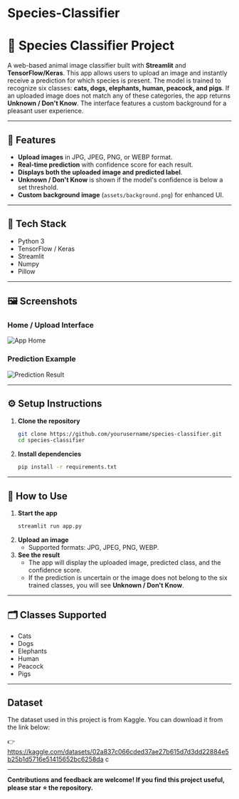 # Species-Classifier


# 🐾 Species Classifier Project

A web-based animal image classifier built with **Streamlit** and **TensorFlow/Keras**. This app allows users to upload an image and instantly receive a prediction for which species is present. The model is trained to recognize six classes: **cats, dogs, elephants, human, peacock, and pigs**. If an uploaded image does not match any of these categories, the app returns **Unknown / Don't Know**. The interface features a custom background for a pleasant user experience.

---

## 🌟 Features

- **Upload images** in JPG, JPEG, PNG, or WEBP format.
- **Real-time prediction** with confidence score for each result.
- **Displays both the uploaded image and predicted label**.
- **Unknown / Don't Know** is shown if the model's confidence is below a set threshold.
- **Custom background image** (`assets/background.png`) for enhanced UI.

---

## 🚀 Tech Stack

- Python 3
- TensorFlow / Keras
- Streamlit
- Numpy
- Pillow

---

## 🖼️ Screenshots

### Home / Upload Interface
![App Home](./assets/ss2.jpg)

### Prediction Example
![Prediction Result](./assets/ss1.jpg)

---

## ⚙️ Setup Instructions

1. **Clone the repository**
    ```bash
    git clone https://github.com/yourusername/species-classifier.git
    cd species-classifier
    ```

2. **Install dependencies**
    ```bash
    pip install -r requirements.txt
    ```

---

## 🐶 How to Use

1. **Start the app**
    ```bash
    streamlit run app.py
    ```
2. **Upload an image**
    - Supported formats: JPG, JPEG, PNG, WEBP.
3. **See the result**
    - The app will display the uploaded image, predicted class, and the confidence score.
    - If the prediction is uncertain or the image does not belong to the six trained classes, you will see **Unknown / Don't Know**.

---

## 🗂️ Classes Supported

- Cats
- Dogs
- Elephants
- Human
- Peacock
- Pigs

---


## Dataset  
The dataset used in this project is from Kaggle. You can download it from the link below:  

👉 https://kaggle.com/datasets/02a837c066cded37ae27b615d7d3dd22884e5b25b1d5716e51415652bc6258da c

---

**Contributions and feedback are welcome! If you find this project useful, please star ⭐ the repository.**
